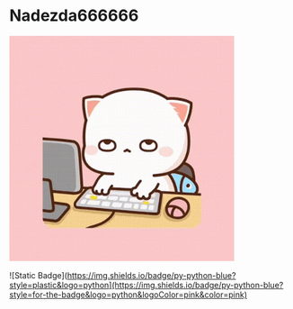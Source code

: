 # Nadezda666666

<img src="https://github.com/Nadezhda666666/Nadezda666666/blob/main/mochi-peach.gif" alt="The Unlimited" width="400">


![Static Badge](https://img.shields.io/badge/py-python-blue?style=plastic&logo=python](https://img.shields.io/badge/py-python-blue?style=for-the-badge&logo=python&logoColor=pink&color=pink)
